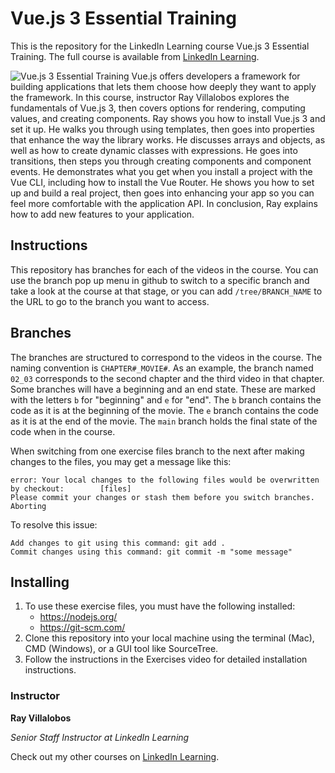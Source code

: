 # Vue.js 3 Essential Training
This is the repository for the LinkedIn Learning course Vue.js 3 Essential Training. The full course is available from [LinkedIn Learning][lil-course-url].

![Vue.js 3 Essential Training][lil-thumbnail-url] 
Vue.js offers developers a framework for building applications that lets them choose how deeply they want to apply the framework. In this course, instructor Ray Villalobos explores the fundamentals of Vue.js 3, then covers options for rendering, computing values, and creating components. Ray shows you how to install Vue.js 3 and set it up. He walks you through using templates, then goes into properties that enhance the way the library works. He discusses arrays and objects, as well as how to create dynamic classes with expressions. He goes into transitions, then steps you through creating components and component events. He demonstrates what you get when you install a project with the Vue CLI, including how to install the Vue Router. He shows you how to set up and build a real project, then goes into enhancing your app so you can feel more comfortable with the application API. In conclusion, Ray explains how to add new features to your application.

## Instructions
This repository has branches for each of the videos in the course. You can use the branch pop up menu in github to switch to a specific branch and take a look at the course at that stage, or you can add `/tree/BRANCH_NAME` to the URL to go to the branch you want to access.

## Branches
The branches are structured to correspond to the videos in the course. The naming convention is `CHAPTER#_MOVIE#`. As an example, the branch named `02_03` corresponds to the second chapter and the third video in that chapter. 
Some branches will have a beginning and an end state. These are marked with the letters `b` for "beginning" and `e` for "end". The `b` branch contains the code as it is at the beginning of the movie. The `e` branch contains the code as it is at the end of the movie. The `main` branch holds the final state of the code when in the course.

When switching from one exercise files branch to the next after making changes to the files, you may get a message like this:

    error: Your local changes to the following files would be overwritten by checkout:        [files]
    Please commit your changes or stash them before you switch branches.
    Aborting

To resolve this issue:
	
    Add changes to git using this command: git add .
	Commit changes using this command: git commit -m "some message"

## Installing
1. To use these exercise files, you must have the following installed:
	- https://nodejs.org/
	- https://git-scm.com/
2. Clone this repository into your local machine using the terminal (Mac), CMD (Windows), or a GUI tool like SourceTree.
3. Follow the instructions in the Exercises video for detailed installation instructions.

### Instructor

**Ray Villalobos**

_Senior Staff Instructor at LinkedIn Learning_

Check out my other courses on [LinkedIn Learning](https://www.linkedin.com/learning/instructors/ray-villalobos?u=104).

[lil-course-url]: https://www.linkedin.com/learning/vue-js-3-essential-training
[lil-thumbnail-url]: https://cdn.lynda.com/course/2834032/2834032-1611181175710-16x9.jpg
